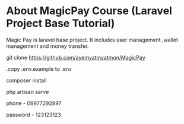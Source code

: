 
# About MagicPay Course (Laravel Project Base Tutorial)


Magic Pay is laravel base project. It includes user management ,wallet management and money transfer.

git clone https://github.com/ayemyatmyatmon/MagicPay

.copy .env.example to .env

composer install

php artisan serve

phone - 09977292897

password - 123123123
